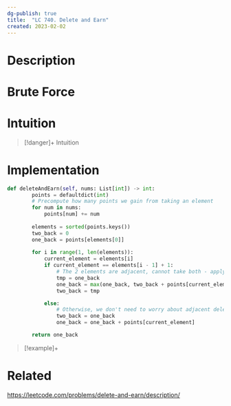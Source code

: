 ```yaml
---
dg-publish: true
title:  "LC 740. Delete and Earn"
created: 2023-02-02
---
```



# Description

# Brute Force
# Intuition

>[!danger]+ Intuition

# Implementation
```python
def deleteAndEarn(self, nums: List[int]) -> int:
        points = defaultdict(int)
        # Precompute how many points we gain from taking an element
        for num in nums:
            points[num] += num
            
        elements = sorted(points.keys())
        two_back = 0
        one_back = points[elements[0]]
        
        for i in range(1, len(elements)):
            current_element = elements[i]
            if current_element == elements[i - 1] + 1:
                # The 2 elements are adjacent, cannot take both - apply normal recurrence
                tmp = one_back
                one_back = max(one_back, two_back + points[current_element])
                two_back = tmp

            else:
                # Otherwise, we don't need to worry about adjacent deletions
                two_back = one_back
                one_back = one_back + points[current_element]

        return one_back
```

>[!example]+ 


# Related
https://leetcode.com/problems/delete-and-earn/description/